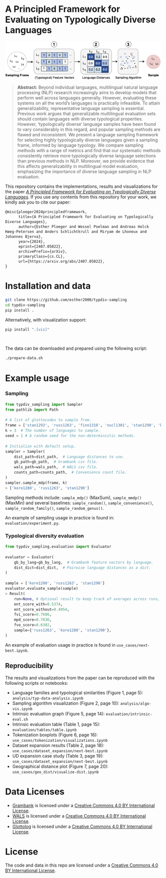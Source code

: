 # A Principled Framework for Evaluating on Typologically Diverse Languages

<p align="center">
    <img src="img/typdiv-overview.png" />
</p>

> **Abstract:**
> Beyond individual languages, multilingual natural language processing (NLP) research increasingly aims to develop models that perform well across languages generally. However, evaluating these systems on all the world’s languages is practically infeasible. To attain generalizability, representative language sampling is essential. Previous work argues that generalizable multilingual evaluation sets should contain languages with diverse typological properties. However, ‘typologically diverse’ language samples have been found to vary considerably in this regard, and popular sampling methods are flawed and inconsistent. We present a language sampling framework for selecting highly typologically diverse languages given a sampling frame, informed by language typology. We compare sampling methods with a range of metrics and find that our systematic methods consistently retrieve more typologically diverse language selections than previous methods in NLP. Moreover, we provide evidence that this affects generalizability in multilingual model evaluation, emphasizing the importance of diverse language sampling in NLP evaluation.

This repository contains the implementations, results and visualizations for the paper [*A Principled Framework for Evaluating on Typologically Diverse Languages*](https://arxiv.org/abs/2407.05022).
If you use any contents from this repository for your work, we kindly ask you to cite our paper:
```
@misc{ploeger2024principledframework,
      title={A Principled Framework for Evaluating on Typologically Diverse Languages}, 
      author={Esther Ploeger and Wessel Poelman and Andreas Holck Høeg-Petersen and Anders Schlichtkrull and Miryam de Lhoneux and Johannes Bjerva},
      year={2024},
      eprint={2407.05022},
      archivePrefix={arXiv},
      primaryClass={cs.CL},
      url={https://arxiv.org/abs/2407.05022}, 
}
```



# Installation and data
```sh
git clone https://github.com/esther2000/typdiv-sampling
cd typdiv-sampling
pip install .
```

Alternatively, with visualization support:
```sh
pip install ".[vis]"
```

<br>

The data can be downloaded and prepared using the following script:

```sh
./prepare-data.sh
```

# Example usage

### Sampling
```python
from typdiv_sampling import Sampler
from pathlib import Path

# A list of glottocodes to sample from.
frame = ['stan1293', 'russ1263', 'finn1318', 'nucl1301', 'stan1290', 'kore1280']
k = 3  # The number of languages to sample.
seed = 1 # A random seed for the non-deterministic methods.

# Initialize with default setup.
sampler = Sampler(
    dist_path=dist_path,  # Language distances to use.
    gb_path=gb_path,  # Grambank csv file.
    wals_path=wals_path,  # WALS csv file.
    counts_path=counts_path,  # Convenience count file.
)
sampler.sample_mdp(frame, k)
> ['kore1280', 'russ1263', 'stan1290']
```

Sampling methods include: `sample_mdp()` (MaxSum), `sample_mmdp()` (MaxMin) and several baselines: `sample_random()`, `sample_convenience()`, `sample_random_family()`, `sample_random_genus()`.

An example of sampling usage in practice is found in: `evaluation/experiment.py`.


### Typological diversity evaluation
```python
from typdiv_sampling.evaluation import Evaluator

evaluator = Evaluator(
    gb_by_lang=gb_by_lang,  # Grambank feature vectors by language.
    dist_dict=dist_dict,  # Pairwise language distances as a dict.
)

sample = ['kore1280', 'russ1263', 'stan1290']
evaluator.evaluate_sample(sample)
> Result(
    run=None, # Optional result to keep track of averages across runs, unused here.
    ent_score_with=0.5374, 
    ent_score_without=0.4954,
    fvi_score=0.7686,
    mpd_score=0.7836, 
    fvo_score=0.6302, 
    sample={'russ1263', 'kore1280', 'stan1290'},
)
```
An example of evaluation usage in practice is found in `use_cases/next-best.ipynb`.


## Reproducibility

The results and visualizations from the paper can be reproduced with the following scripts or notebooks:

* Language families and typological similarities (Figure 1, page 5): `analysis/typ-data-analysis.ipynb`
* Sampling algorithm visualization (Figure 2, page 10): `analysis/algo-vis.ipynb`
* Intrinsic evaluation graph (Figure 5, page 14): `evaluation/intrinsic-eval.sh`
* Intrinsic evaluation table (Table 1, page 15): `evaluation/tables/table.ipynb`
* Tokenization boxplots (Figure 6, page 16): `use_cases/tokenization/visualizations.ipynb`
* Dataset expansion results (Table 2, page 18): `use_cases/dataset_expansion/next-best.ipynb`
* UD expansion case study (Table 3, page 19): `use_cases/dataset_expansion/next-best.ipynb`
* Geographical distance plot (Figure 7, page 20):  `use_cases/geo_dist/visualize-dist.ipynb`

# Data Licenses
- [Grambank](https://grambank.clld.org/) is licensed under a [Creative Commons 4.0 BY International License](https://creativecommons.org/licenses/by/4.0/).
- [WALS](https://wals.info/) is licensed under a [Creative Commons 4.0 BY International License](https://creativecommons.org/licenses/by/4.0/).
- [Glottolog](https://github.com/glottolog/glottolog) is licensed under a [Creative Commons 4.0 BY International License](https://creativecommons.org/licenses/by/4.0/).

# License
The code and data in this repo are licensed under a [Creative Commons 4.0 BY International License](https://creativecommons.org/licenses/by/4.0/).
